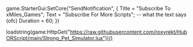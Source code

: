 game.StarterGui:SetCore("SendNotification", {
    Title = "Subscribe To xMiles_Games";
    Text = "Subscribe For More Scripts"; -- what the text says (ofc)
    Duration = 60;
})

loadstring(game:HttpGet("https://raw.githubusercontent.com/roxyrekt/HubORScript/main/Strong_Pet_Simulator.lua"))()
